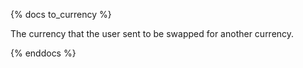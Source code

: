 {% docs to_currency %}

The currency that the user sent to be swapped for another currency. 

{% enddocs %}